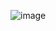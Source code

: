 ![image](https://github.com/premChowdaryNim/chatbot/assets/68907657/0f945446-edd1-46d1-96a4-b0653f8b4e50)
